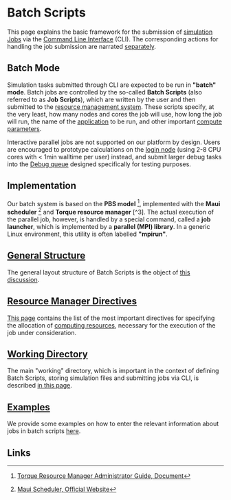 # Batch Scripts

This page explains the basic framework for the submission of [simulation Jobs](../../jobs/overview.md) via the [Command Line Interface](../../cli/overview.md) (CLI). The corresponding actions for handling the job submission are narrated [separately](../actions/overview.md).

## Batch Mode

Simulation tasks submitted through CLI are expected to be run in **"batch" mode**. Batch jobs are controlled by the so-called **Batch Scripts** (also referred to as **Job Scripts**), which are written by the user and then submitted to the [resource management system](../../infrastructure/resource/overview.md). These scripts specify, at the very least, how many nodes and cores the job will use, how long the job will run, the name of the [application](../../software-directory/overview.md) to be run, and other important [compute parameters](../../infrastructure/compute/parameters.md).

Interactive parallel jobs are not supported on our platform by design. Users are encouraged to prototype calculations on the [login node](../../infrastructure/login/overview.md) (using 2-8 CPU cores with < 1min walltime per user) instead, and submit larger debug tasks into the [Debug queue](../../infrastructure/resource/category.md) designed specifically for testing purposes.

## Implementation

Our batch system is based on the **PBS model** [^1], implemented with the **Maui scheduler** [^2] and **Torque resource manager** [^3]. The actual execution of the parallel job, however, is handled by a special command, called a **job launcher**, which is implemented by a **parallel (MPI) library**. In a generic Linux environment, this utility is often labelled **"mpirun"**.

## [General Structure](general-structure.md)

The general layout structure of Batch Scripts is the object of [this discussion](general-structure.md).

## [Resource Manager Directives](directives.md)

[This page](directives.md) contains the list of the most important directives for specifying the allocation of [computing resources](../../infrastructure/resource/overview.md), necessary for the execution of the job under consideration.

## [Working Directory](directories.md)

The main "working" directory, which is important in the context of defining Batch Scripts, storing simulation files and submitting jobs via CLI, is described [in this page](directories.md).

## [Examples](sample-scripts.md)

We provide some examples on how to enter the relevant information about jobs in batch scripts [here](sample-scripts.md).

## Links

[^1]: [Torque Resource Manager Administrator Guide, Document](http://docs.adaptivecomputing.com/torque/6-1-2/adminGuide/torqueAdminGuide-6.1.2.pdf)

[^2]: [Maui Scheduler, Official Website](https://en.wikipedia.org/wiki/Maui_Cluster_Scheduler)

